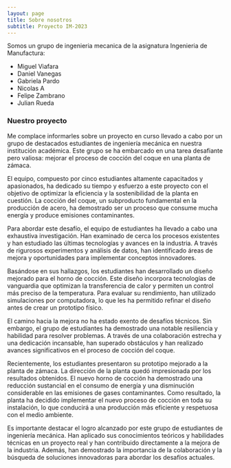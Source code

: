 ```yaml
---
layout: page
title: Sobre nosotros
subtitle: Proyecto IM-2023
---
```


Somos un grupo de ingenieria mecanica de la asignatura Ingenieria de Manufactura:

- Miguel Viafara
- Daniel Vanegas
- Gabriela Pardo
- Nicolas A
- Felipe Zambrano
- Julian Rueda

### Nuestro proyecto


Me complace informarles sobre un proyecto en curso llevado a cabo por un grupo de destacados estudiantes de ingeniería mecánica en nuestra institución académica. Este grupo se ha embarcado en una tarea desafiante pero valiosa: mejorar el proceso de cocción del coque en una planta de zámaca.

El equipo, compuesto por cinco estudiantes altamente capacitados y apasionados, ha dedicado su tiempo y esfuerzo a este proyecto con el objetivo de optimizar la eficiencia y la sostenibilidad de la planta en cuestión. La cocción del coque, un subproducto fundamental en la producción de acero, ha demostrado ser un proceso que consume mucha energía y produce emisiones contaminantes.

Para abordar este desafío, el equipo de estudiantes ha llevado a cabo una exhaustiva investigación. Han examinado de cerca los procesos existentes y han estudiado las últimas tecnologías y avances en la industria. A través de rigurosos experimentos y análisis de datos, han identificado áreas de mejora y oportunidades para implementar conceptos innovadores.

Basándose en sus hallazgos, los estudiantes han desarrollado un diseño mejorado para el horno de cocción. Este diseño incorpora tecnologías de vanguardia que optimizan la transferencia de calor y permiten un control más preciso de la temperatura. Para evaluar su rendimiento, han utilizado simulaciones por computadora, lo que les ha permitido refinar el diseño antes de crear un prototipo físico.

El camino hacia la mejora no ha estado exento de desafíos técnicos. Sin embargo, el grupo de estudiantes ha demostrado una notable resiliencia y habilidad para resolver problemas. A través de una colaboración estrecha y una dedicación incansable, han superado obstáculos y han realizado avances significativos en el proceso de cocción del coque.

Recientemente, los estudiantes presentaron su prototipo mejorado a la planta de zámaca. La dirección de la planta quedó impresionada por los resultados obtenidos. El nuevo horno de cocción ha demostrado una reducción sustancial en el consumo de energía y una disminución considerable en las emisiones de gases contaminantes. Como resultado, la planta ha decidido implementar el nuevo proceso de cocción en toda su instalación, lo que conducirá a una producción más eficiente y respetuosa con el medio ambiente.

Es importante destacar el logro alcanzado por este grupo de estudiantes de ingeniería mecánica. Han aplicado sus conocimientos teóricos y habilidades técnicas en un proyecto real y han contribuido directamente a la mejora de la industria. Además, han demostrado la importancia de la colaboración y la búsqueda de soluciones innovadoras para abordar los desafíos actuales.
